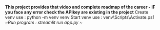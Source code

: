 **This project provides that video and complete roadmap of the career - IF you face any error check the APIkey are existing in the project**
Create venv use : python -m venv venv
Start venv use : venv\Scripts\Activate.ps1
~*Run program : streamlit run app.py ~*
